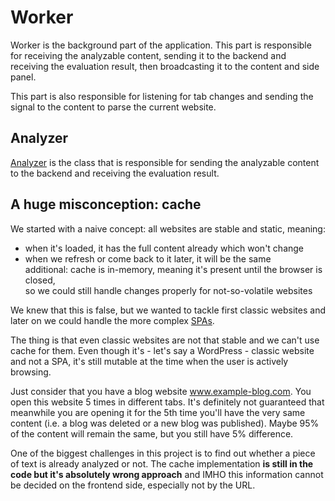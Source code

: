 # Worker

Worker is the background part of the application.
This part is responsible for receiving the analyzable content, sending it to the backend and receiving the evaluation result, then broadcasting it to the content and side panel.

This part is also responsible for listening for tab changes and sending the signal to the content to parse the current website.

## Analyzer

[Analyzer](../src/worker/Analyzer.ts) is the class that is responsible for sending the analyzable content to the backend and receiving the evaluation result.

## A huge misconception: cache

We started with a naive concept: all websites are stable and static, meaning:
- when it's loaded, it has the full content already which won't change
- when we refresh or come back to it later, it will be the same \
  additional: cache is in-memory, meaning it's present until the browser is closed, \
  so we could still handle changes properly for not-so-volatile websites

We knew that this is false, but we wanted to tackle first classic websites and later on we could handle the more complex [SPAs](https://en.wikipedia.org/wiki/Single-page_application).


The thing is that even classic websites are not that stable and we can't use cache for them.
Even though it's - let's say a WordPress - classic website and not a SPA, it's still mutable at the time when the user is actively browsing.

Just consider that you have a blog website www.example-blog.com. You open this website 5 times in different tabs. It's definitely not guaranteed that meanwhile you are opening it for the 5th time you'll have the very same content (i.e. a blog was deleted or a new blog was published). Maybe 95% of the content will remain the same, but you still have 5% difference.

One of the biggest challenges in this project is to find out whether a piece of text is already analyzed or not. The cache implementation **is still in the code but it's absolutely wrong approach** and IMHO this information cannot be decided on the frontend side, especially not by the URL.
